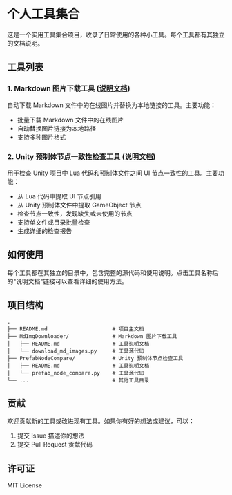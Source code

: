 # 个人工具集合

这是一个实用工具集合项目，收录了日常使用的各种小工具。每个工具都有其独立的文档说明。

## 工具列表

### 1. Markdown 图片下载工具 ([说明文档](MdImgDownloader/README.md))

自动下载 Markdown 文件中的在线图片并替换为本地链接的工具。主要功能：
- 批量下载 Markdown 文件中的在线图片
- 自动替换图片链接为本地路径
- 支持多种图片格式

### 2. Unity 预制体节点一致性检查工具 ([说明文档](PrefabNodeCompare/README.md))

用于检查 Unity 项目中 Lua 代码和预制体文件之间 UI 节点一致性的工具。主要功能：
- 从 Lua 代码中提取 UI 节点引用
- 从 Unity 预制体文件中提取 GameObject 节点
- 检查节点一致性，发现缺失或未使用的节点
- 支持单文件或目录批量检查
- 生成详细的检查报告

## 如何使用

每个工具都在其独立的目录中，包含完整的源代码和使用说明。点击工具名称后的"说明文档"链接可以查看详细的使用方法。

## 项目结构

```
.
├── README.md                     # 项目主文档
├── MdImgDownloader/              # Markdown 图片下载工具
│   ├── README.md                 # 工具说明文档
│   └── download_md_images.py     # 工具源代码
├── PrefabNodeCompare/            # Unity 预制体节点检查工具
│   ├── README.md                 # 工具说明文档
│   └── prefab_node_compare.py    # 工具源代码
└── ...                           # 其他工具目录
```

## 贡献

欢迎贡献新的工具或改进现有工具。如果你有好的想法或建议，可以：
1. 提交 Issue 描述你的想法
2. 提交 Pull Request 贡献代码

## 许可证

MIT License 